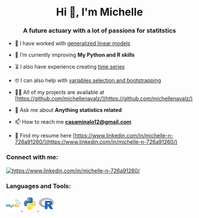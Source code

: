 <h1 align="center">Hi 👋, I'm Michelle</h1>
<h3 align="center">A future actuary with a lot of passions for statitstics</h3>

- 🔭 I have worked with [generalized linear models](https://github.com/michellenavalz/modelos_lineales_generalizados)

- 🌱 I’m currently improving **My Python and R skills**

- ⏳ I also have experience creating [time series](https://github.com/michellenavalz/Series_de_tiempo)

- 🤓 I can also help with [variables selection and bootstrapping](https://github.com/michellenavalz/variables_bootstrap_no_super)

- 👨‍💻 All of my projects are available at [https://github.com/michellenavalz/](https://github.com/michellenavalz/)

- 💬 Ask me about **Anything statistics related**

- 📫 How to reach me **casaminalo12@gmail.com**

- 📄 Find my resume here [https://www.linkedin.com/in/michelle-n-726a91260/](https://www.linkedin.com/in/michelle-n-726a91260/)

<h3 align="left">Connect with me:</h3>
<p align="left">
<a href="https://linkedin.com/in/https://www.linkedin.com/in/michelle-n-726a91260/" target="blank"><img align="center" src="https://raw.githubusercontent.com/rahuldkjain/github-profile-readme-generator/master/src/images/icons/Social/linked-in-alt.svg" alt="https://www.linkedin.com/in/michelle-n-726a91260/" height="30" width="40" /></a>
</p>

<h3 align="left">Languages and Tools:</h3>
<p align="left">
  <a href="https://www.mysql.com/" target="_blank" rel="noreferrer"> <img src="https://raw.githubusercontent.com/devicons/devicon/master/icons/mysql/mysql-original-wordmark.svg" alt="mysql" width="40" height="40"/> </a>
  <a href="https://www.python.org" target="_blank" rel="noreferrer"> <img src="https://raw.githubusercontent.com/devicons/devicon/master/icons/python/python-original.svg" alt="python" width="40" height="40"/> </a>
  <a href="https://www.r-project.org/" target="_blank" rel="noreferrer"> <img src="https://raw.githubusercontent.com/github/explore/80688e429a7d4ef2fca1e82350fe8e3517d3494d/topics/r/r.png" alt="r" width="40" height="40"/> </a>
</p>

